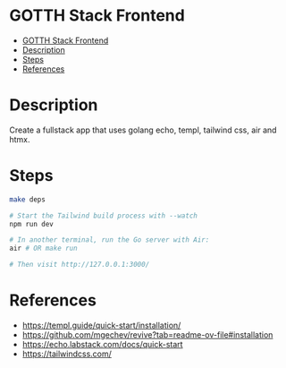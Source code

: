 # GOTTH Stack Frontend

- [GOTTH Stack Frontend](#gotth-stack-frontend)
- [Description](#description)
- [Steps](#steps)
- [References](#references)

# Description

Create a fullstack app that uses golang echo, templ, tailwind css, air and htmx.

# Steps

```bash
make deps

# Start the Tailwind build process with --watch
npm run dev

# In another terminal, run the Go server with Air:
air # OR make run

# Then visit http://127.0.0.1:3000/
```

# References
- https://templ.guide/quick-start/installation/
- https://github.com/mgechev/revive?tab=readme-ov-file#installation
- https://echo.labstack.com/docs/quick-start
- https://tailwindcss.com/
